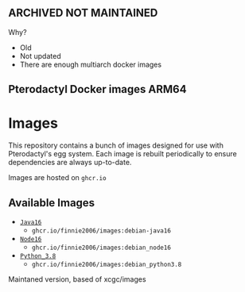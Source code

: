 ## ARCHIVED NOT MAINTAINED
Why?
- Old
- Not updated
- There are enough multiarch docker images

## Pterodactyl Docker images ARM64

# Images

This repository contains a bunch of images designed for use with Pterodactyl's egg system.  Each image is rebuilt
periodically to ensure dependencies are always up-to-date.

Images are hosted on `ghcr.io`

## Available Images

- [`Java16`](https://github.com/users/finnie2006/packages/container/images/3117618?tag=debian-java16)
  - `ghcr.io/finnie2006/images:debian-java16`
- [`Node16`](https://github.com/users/finnie2006/packages/container/images/3117746?tag=debian_node16)
  - `ghcr.io/finnie2006/images:debian_node16`
- [`Python_3.8`](https://github.com/users/finnie2006/packages/container/images/3117013?tag=debian_python3.8)
  - `ghcr.io/finnie2006/images:debian_python3.8`


Maintaned version, based of xcgc/images

